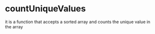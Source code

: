 # countUniqueValues

it is a function that accepts a sorted array and counts the unique value in the array
